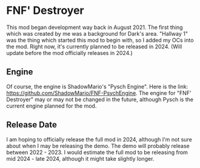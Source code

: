 # FNF' Destroyer

This mod began development way back in August 2021. The first thing which was created by me was a background for Dark's area. "Hallway 1" was the thing which started this mod to begin with, so I added my OCs into the mod. Right now, it's currently planned to be released in 2024. (Will update before the mod officially releases in 2024.)

## Engine
Of course, the engine is ShadowMario's "Pysch Engine". Here is the link: https://github.com/ShadowMario/FNF-PsychEngine. The engine for "FNF' Destroyer" may or may not be changed in the future, although Pysch is the current engine planned for the mod. 

## Release Date
I am hoping to officially release the full mod in 2024, although I'm not sure about when I may be releasing the demo. The demo will probably release between 2022 - 2023. I would estimate the full mod to be releasing from mid 2024 - late 2024, although it might take slightly longer.
